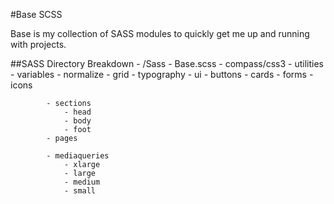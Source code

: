 #Base SCSS

Base is my collection of SASS modules to quickly get me up and running with projects.

##SASS Directory Breakdown
	- /Sass
		- Base.scss
			- compass/css3
			- utilities
				- variables
				- normalize
				- grid
				- typography
				- ui
				- buttons
				- cards
				- forms
				- icons

			- sections
				- head
				- body
				- foot
			- pages

			- mediaqueries
				- xlarge
				- large
				- medium
				- small